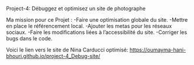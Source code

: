 Project-4: Débuggez et optimisez un site de photographe


Ma mission pour ce Projet :
-Faire une optimisation globale du site.
-Mettre en place le référencement local.
-Ajouter les metas pour les réseaux sociaux.
-Faire les modifications liées à l’accessibilité du site.
-Corriger les bugs dans le code.


Voici le lien vers le site de Nina Carducci optimisé:  https://oumayma-hani-bhouri.github.io/project-4_Debug-site/
